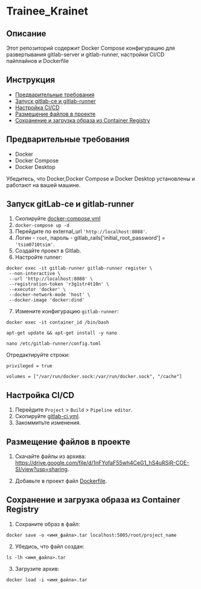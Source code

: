 # Trainee_Krainet


## Описание

Этот репозиторий содержит Docker Compose конфигурацию для развертывания gitlab-server и gitlab-runner, настройки CI/CD пайплайнов и Dockerfile 

## Инструкция

- [Предварительные требования](#предварительные-требования)
- [Запуск gitlab-ce и gitlab-runner](#запуск-gitlab-ce-и-Gitlab-runner)
- [Настройка CI/CD](#настройка-cicd)
- [Размещение файлов в проекте](#Размещение-файлов-в-проекте)
- [Сохранение и загрузка образа из Container Registry](#Сохранение-и-загрузка-образа-из-Container-Registry)

## Предварительные требования

- Docker
- Docker Compose
- Docker Desktop

Убедитесь, что Docker,Docker Compose и Docker Desktop установлены и работают на вашей машине.

## Запуск gitLab-ce и gitlab-runner

1. Скопируйте [docker-compose.yml](https://github.com/Tsim0710/Trainee_Krainet/blob/f29dd0f694e70654f0411eeb94a67ecca758fc7f/docker-compose.yml)
2. `docker-compose up -d`
3. Перейдите по external_url `'http://localhost:8088'`.
4. Логин - `root`, пароль - gitlab_rails['initial_root_password'] = `'tsim0710tsim'`.
5. Создайте проект в Gitlab.
6. Настройте runner:

```
docker exec -it gitlab-runner gitlab-runner register \
 --non-interactive \
 --url 'http://localhost:8088' \
 --registration-token 'r3g1str4t10n' \
 --executor 'docker' \
 --docker-network-mode 'host' \
 --docker-image 'docker:dind'
```
    
7. Измените конфигурацию `gitlab-runner`:

`docker exec -it container_id /bin/bash` 

`apt-get update && apt-get install -y nano`

`nano /etc/gitlab-runner/config.toml`

 Отредактируйте строки:

 `privileged = true`

 `volumes = ["/var/run/docker.sock:/var/run/docker.sock", "/cache"]`


## Настройка CI/CD

1. Перейдите `Project` > `Build` > `Pipeline editor`.
2. Скопируйте [gitlab-ci.yml](https://github.com/Tsim0710/Trainee_Krainet/blob/92b003894d17f71001e367c757c187abe8cacc73/.gitlab-ci.yml).
3. Закоммитьте изменения.

## Размещение файлов в проекте
1. Скачайте файлы из архива: https://drive.google.com/file/d/1nFYofaF55wh4CeG1_hS4uRSjR-COE-SI/view?usp=sharing.

2. Добавьте в проект файл [Dockerfile](https://github.com/Tsim0710/Trainee_Krainet/blob/6b36acbf81c90521969f41782d7f45879778aae2/Dockerfile).



## Сохранение и загрузка образа из Container Registry

1. Сохраните образ в файл:
   
 `docker save -o <имя_файла>.tar localhost:5005/root/project_name`

2. Убедись, что файл создан:

 `ls -lh <имя_файла>.tar`

3. Загрузите архив:

 `docker load -i <имя_файла>.tar`
